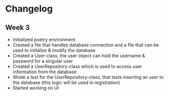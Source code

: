 # Changelog

## Week 3

- Initialized poetry environment
- Created a file that handles database connection and a file that can be used to initialize & modify the database
- Created a User-class, the user object can hold the username & password for a singular user
- Created a UserRepository-class which is used to access user information from the database
- Wrote a test for the UserRepository-class, that tests inserting an user to the database (this logic will be used in registration)
- Started working on UI
